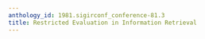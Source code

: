 ```yaml
---
anthology_id: 1981.sigirconf_conference-81.3
title: Restricted Evaluation in Information Retrieval
---
```

